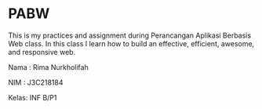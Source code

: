 # PABW
This is my practices and assignment during Perancangan Aplikasi Berbasis Web class. In this class I learn how to build an effective, efficient, awesome, and responsive web.

Nama : Rima Nurkholifah

NIM  : J3C218184

Kelas: INF B/P1
